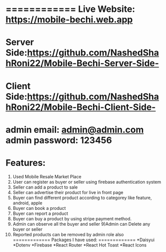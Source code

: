 ============
Live Website: https://mobile-bechi.web.app
============
Server Side:https://github.com/NashedShahRoni22/Mobile-Bechi-Server-Side-
============
Client Side:https://github.com/NashedShahRoni22/Mobile-Bechi-Client-Side-
============
admin email: admin@admin.com
admin password: 123456
============
Features:
============
1) Used Mobile Resale Market Place
2) User can register as buyer or seller using firebase authentication system
3) Seller can add a product to sale
4) Seller can advertise their product for live in front page
5) Buyer can find different product according to categorey like feature, android, apple
5) Buyer can book a product
6) Buyer can report a product 
7) Buyer can buy a product by using stripe payment method.
8) Admin can observe all the buyer and seller
9)Admin can Delete any buyer or seller
10) Reported products can be removed by admin role also
=============
Packages I have used:
=============
*Daisyui
*Dotenv
*Firebase
*React Router
*React Hot Toast
*React Icons
